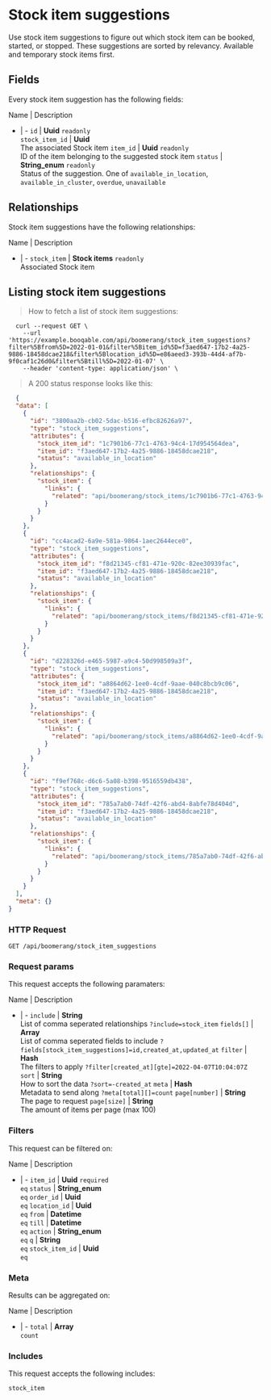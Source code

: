 # Stock item suggestions

Use stock item suggestions to figure out which stock item can be booked, started, or stopped. These suggestions are sorted by relevancy. Available and temporary stock items first.

## Fields
Every stock item suggestion has the following fields:

Name | Description
- | -
`id` | **Uuid** `readonly`<br>
`stock_item_id` | **Uuid**<br>The associated Stock item
`item_id` | **Uuid** `readonly`<br>ID of the item belonging to the suggested stock item
`status` | **String_enum** `readonly`<br>Status of the suggestion. One of `available_in_location`, `available_in_cluster`, `overdue`, `unavailable`


## Relationships
Stock item suggestions have the following relationships:

Name | Description
- | -
`stock_item` | **Stock items** `readonly`<br>Associated Stock item


## Listing stock item suggestions



> How to fetch a list of stock item suggestions:

```shell
  curl --request GET \
    --url 'https://example.booqable.com/api/boomerang/stock_item_suggestions?filter%5Bfrom%5D=2022-01-01&filter%5Bitem_id%5D=f3aed647-17b2-4a25-9886-18458dcae218&filter%5Blocation_id%5D=e86aeed3-393b-44d4-af7b-9f0caf1c26d0&filter%5Btill%5D=2022-01-07' \
    --header 'content-type: application/json' \
```

> A 200 status response looks like this:

```json
  {
  "data": [
    {
      "id": "3800aa2b-cb02-5dac-b516-efbc82626a97",
      "type": "stock_item_suggestions",
      "attributes": {
        "stock_item_id": "1c7901b6-77c1-4763-94c4-17d954564dea",
        "item_id": "f3aed647-17b2-4a25-9886-18458dcae218",
        "status": "available_in_location"
      },
      "relationships": {
        "stock_item": {
          "links": {
            "related": "api/boomerang/stock_items/1c7901b6-77c1-4763-94c4-17d954564dea"
          }
        }
      }
    },
    {
      "id": "cc4acad2-6a9e-581a-9864-1aec2644ece0",
      "type": "stock_item_suggestions",
      "attributes": {
        "stock_item_id": "f8d21345-cf81-471e-920c-82ee30939fac",
        "item_id": "f3aed647-17b2-4a25-9886-18458dcae218",
        "status": "available_in_location"
      },
      "relationships": {
        "stock_item": {
          "links": {
            "related": "api/boomerang/stock_items/f8d21345-cf81-471e-920c-82ee30939fac"
          }
        }
      }
    },
    {
      "id": "d228326d-e465-5987-a9c4-50d998509a3f",
      "type": "stock_item_suggestions",
      "attributes": {
        "stock_item_id": "a8864d62-1ee0-4cdf-9aae-040c8bcb9c06",
        "item_id": "f3aed647-17b2-4a25-9886-18458dcae218",
        "status": "available_in_location"
      },
      "relationships": {
        "stock_item": {
          "links": {
            "related": "api/boomerang/stock_items/a8864d62-1ee0-4cdf-9aae-040c8bcb9c06"
          }
        }
      }
    },
    {
      "id": "f9ef768c-d6c6-5a08-b398-9516559db438",
      "type": "stock_item_suggestions",
      "attributes": {
        "stock_item_id": "785a7ab0-74df-42f6-abd4-8abfe78d404d",
        "item_id": "f3aed647-17b2-4a25-9886-18458dcae218",
        "status": "available_in_location"
      },
      "relationships": {
        "stock_item": {
          "links": {
            "related": "api/boomerang/stock_items/785a7ab0-74df-42f6-abd4-8abfe78d404d"
          }
        }
      }
    }
  ],
  "meta": {}
}
```

### HTTP Request

`GET /api/boomerang/stock_item_suggestions`

### Request params

This request accepts the following paramaters:

Name | Description
- | -
`include` | **String**<br>List of comma seperated relationships `?include=stock_item`
`fields[]` | **Array**<br>List of comma seperated fields to include `?fields[stock_item_suggestions]=id,created_at,updated_at`
`filter` | **Hash**<br>The filters to apply `?filter[created_at][gte]=2022-04-07T10:04:07Z`
`sort` | **String**<br>How to sort the data `?sort=-created_at`
`meta` | **Hash**<br>Metadata to send along `?meta[total][]=count`
`page[number]` | **String**<br>The page to request
`page[size]` | **String**<br>The amount of items per page (max 100)


### Filters

This request can be filtered on:

Name | Description
- | -
`item_id` | **Uuid** `required`<br>`eq`
`status` | **String_enum**<br>`eq`
`order_id` | **Uuid**<br>`eq`
`location_id` | **Uuid**<br>`eq`
`from` | **Datetime**<br>`eq`
`till` | **Datetime**<br>`eq`
`action` | **String_enum**<br>`eq`
`q` | **String**<br>`eq`
`stock_item_id` | **Uuid**<br>`eq`


### Meta

Results can be aggregated on:

Name | Description
- | -
`total` | **Array**<br>`count`


### Includes

This request accepts the following includes:

`stock_item`





